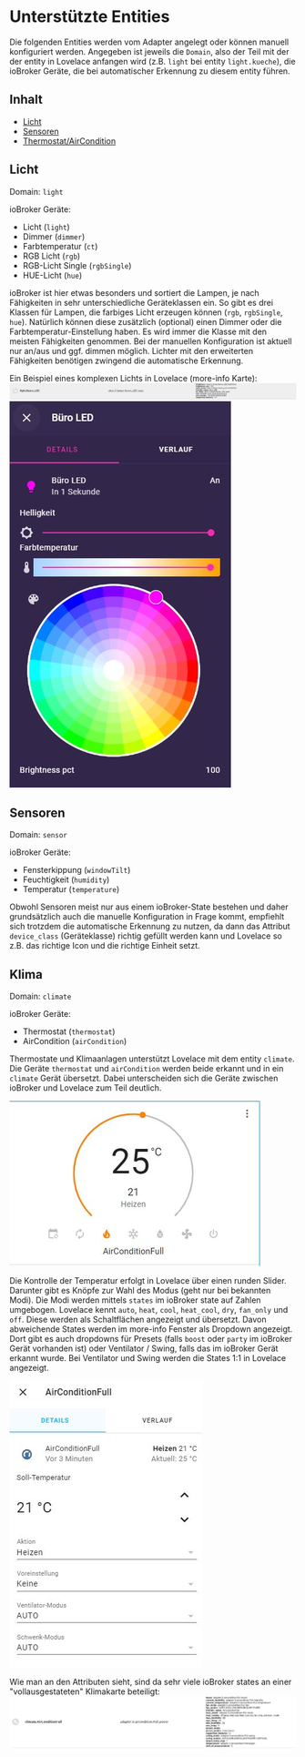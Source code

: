 # Unterstützte Entities



Die folgenden Entities werden vom Adapter angelegt oder können manuell konfiguriert werden.
Angegeben ist jeweils die `Domain`, also der Teil mit der der entity in Lovelace anfangen wird (z.B. `light` bei 
entity `light.kueche`), die ioBroker Geräte, die bei automatischer Erkennung zu diesem entity führen. 

## Inhalt

* [Licht](supported_entities.md#licht)
* [Sensoren](supported_entities.md#sensoren)
* [Thermostat/AirCondition](supported_entities.md#klima)

## Licht

Domain: `light`

ioBroker Geräte:
* Licht (`light`)
* Dimmer (`dimmer`)
* Farbtemperatur (`ct`)
* RGB Licht (`rgb`)
* RGB-Licht Single (`rgbSingle`)
* HUE-Licht (`hue`)

ioBroker ist hier etwas besonders und sortiert die Lampen, je nach Fähigkeiten in sehr unterschiedliche Geräteklassen ein. So
gibt es drei Klassen für Lampen, die farbiges Licht erzeugen können (`rgb`, `rgbSingle`, `hue`). Natürlich können diese
zusätzlich (optional) einen Dimmer oder die Farbtemperatur-Einstellung haben. Es wird immer die Klasse mit den meisten
Fähigkeiten genommen.
Bei der manuellen Konfiguration ist aktuell nur an/aus und ggf. dimmen möglich. Lichter mit den erweiterten Fähigkeiten 
benötigen zwingend die automatische Erkennung.

Ein Beispiel eines komplexen Lichts in Lovelace (more-info Karte):
![Light entity](media/light-entity.JPG)
![Light entity](media/light-entity-lovelace.JPG)


## Sensoren

Domain: `sensor`

ioBroker Geräte:
* Fensterkippung (`windowTilt`)
* Feuchtigkeit (`humidity`)
* Temperatur (`temperature`)

Obwohl Sensoren meist nur aus einem ioBroker-State bestehen und daher grundsätzlich auch die manuelle Konfiguration in Frage
kommt, empfiehlt sich trotzdem die automatische Erkennung zu nutzen, da dann das Attribut `device_class` (Geräteklasse) 
richtig gefüllt werden kann und Lovelace so z.B. das richtige Icon und die richtige Einheit setzt.

## Klima

Domain: `climate`

ioBroker Geräte:
* Thermostat (`thermostat`)
* AirCondition (`airCondition`)

Thermostate und Klimaanlagen unterstützt Lovelace mit dem entity `climate`. Die Geräte `thermostat` und `airCondition` werden
beide erkannt und in ein `climate` Gerät übersetzt. Dabei unterscheiden sich die Geräte zwischen ioBroker und Lovelace zum 
Teil deutlich. 

![Clima Karte](media/climate-entity-full.JPG)

Die Kontrolle der Temperatur erfolgt in Lovelace über einen runden Slider. Darunter gibt es Knöpfe zur Wahl 
des Modus (geht nur bei bekannten Modi). Die Modi werden mittels `states` im ioBroker state auf Zahlen umgebogen. Lovelace kennt 
`auto`, `heat`, `cool`, `heat_cool`, `dry`, `fan_only` und `off`. Diese werden als Schaltflächen angezeigt und übersetzt. Davon
abweichende States werden im more-info Fenster als Dropdown angezeigt. Dort gibt es auch dropdowns für Presets (falls `boost` oder `party` 
im ioBroker Gerät vorhanden ist) oder Ventilator / Swing, falls das im ioBroker Gerät erkannt wurde. Bei Ventilator und Swing werden
die States 1:1 in Lovelace angezeigt.

![Clima More Info](media/climate-entity-full-moreinfo.JPG)

Wie man an den Attributen sieht, sind da sehr viele ioBroker states an einer "vollausgestateten" Klimakarte beteiligt:
![Clima Attributes](media/climate-entity-full-attributes.JPG)


<!-- [Types.socket]:                 processSocket.bind(this),
            [Types.motion]:                 processBinarySensors.processMotion.bind(this),
            [Types.window]:                 processBinarySensors.processWindow.bind(this),
            [Types.door]:                   processBinarySensors.processDoor.bind(this),
            [Types.button]:                 processSocket.bind(this),
            [Types.lock]:                   processLock.bind(this),
            [Types.thermostat]:             processThermostatOrAirConditioning.bind(this),
            [Types.blind]:                  processBlind.bind(this),
            [Types.blindButtons]:           processBlind.bind(this),
            [Types.weatherForecast]:        converterWeather.processWeather.bind(this),
            [Types.accuWeatherForecast]:    converterWeather.processAccuWeather.bind(this),
            [Types.location]:               processLocation.bind(this),
            [Types.location_one]:           processLocation.bind(this),
            [Types.media]:                  processMediaPlayer.bind(this),
            [Types.image]:                  processImage.bind(this),
-->
